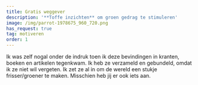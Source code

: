 ```yaml
---
title: Gratis weggever
description: '**Toffe inzichten** om groen gedrag te stimuleren'
image: /img/parrot-1978675_960_720.png
has_request: true
tag: motiveren
order: 1
---
```


Ik was zelf nogal onder de indruk toen ik deze bevindingen in kranten, boeken en artikelen tegenkwam. Ik heb ze verzameld en gebundeld, omdat ik ze niet wil vergeten. Ik zet ze al in om de wereld een stukje frisser/groener te maken. Misschien heb jij er ook iets aan.